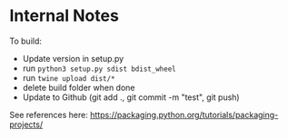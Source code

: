 
# Internal Notes

To build:
 - Update version in setup.py
 - run `python3 setup.py sdist bdist_wheel`
 - run `twine upload dist/*`
 - delete build folder when done
 - Update to Github (git add ., git commit -m "test", git push)

See references here: https://packaging.python.org/tutorials/packaging-projects/
